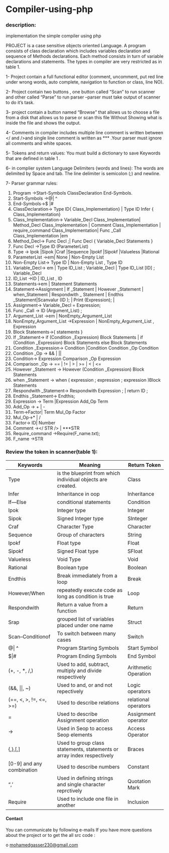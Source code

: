 # Compiler-using-php

### description: 
implementation the simple compiler using php

PROJECT is a case sensitive objects oriented Language. A program consists of class declaration which includes variables declaration and sequence of Methods declarations. Each method consists in turn of variable declarations and statements. The types in compiler are very restricted as in table 1.


1- Project contain a full functional editor (comment, uncomment, put red line under wrong words, auto complete, navigation to function or class, line NO).

2- Project contain two buttons , one button called “Scan” to run scanner and other called “Parse” to run parser –parser must take output of scanner to do it’s task.

3- project contain a button named “Browse” that allows us to choose a file from a disk that allows us to parse or scan this file Without Showing what is inside the file and shows the output.

4- Comments in compiler  includes multiple line comment is written between </ and />and single line comment is written as *** .Your parser must ignore all comments and white spaces.

5- Tokens and return values:
You must build a dictionary to save Keywords that are defined in table 1 .

6- in complier system Language Delimiters (words and lines):
The words are delimited by Space and tab. The line delimiter is semicolon (;) and newline.

7- Parser grammar rules:
1. Program →Start-Symbols ClassDeclaration End-Symbols.
2. Start-Symbols →@| ^
3. End-Symbols→$ |#
4. ClassDeclaration→ Type ID{ Class_Implementation} | Type ID Infer { Class_Implementation}
5. Class_Implementation→ Variable_Decl Class_Implementation| 
Method_Decl Class_Implementation | Comment Class_Implementation | require_command Class_Implementation| Func _Call Class_Implementation |em
6. Method_Decl→ Func Decl ;| Func Decl { Variable_Decl Statements }
7. Func Decl →Type ID (ParameterList)
8. Type → Ipok |Sipok |Craf |Sequence |Ipokf |Sipokf |Valueless |Rational
9. ParameterList →em| None | Non-Empty List
10. Non-Empty List→ Type ID | Non-Empty List , Type ID
11. Variable_Decl→ em | Type ID_List ; Variable_Decl | Type ID_List 
[ID] ; Variable_Decl
12. ID_List →ID | ID_List , ID
13. Statements→em | Statement Statements
14. Statement→Assignment | If _Statement | However _Statement |
when_Statement | Respondwith _ Statement | Endthis _Statement|Scanvalur (ID ); | Print (Expression); | 
15. Assignment→ Variable_Decl = Expression;
16. Func _Call → ID (Argument_List) ;
17. Argument_List →em | NonEmpty_Argument_List
18. NonEmpty_Argument_List →Expression | NonEmpty_Argument_List , Expression
19. Block Statements→{ statements }
20. If _Statement→ if (Condition _Expression) Block Statements | if (Condition _Expression) Block Statements else Block Statements
21. Condition _Expression→ Condition |Condition Condition _Op Condition
22. Condition _Op → && | || 
23. Condition→ Expression Comparison _Op Expression 
24. Comparison _Op → == | != | > | >= | < | <=
25. However _Statement → However (Condition _Expression) Block Statements
26. when _Statement → when ( expression ; expression ; expression )Block Statements
27. Respondwith _Statement→ Respondwith Expression ; | return ID ;
28. Endthis _Statement→ Endthis;
29. Expression → Term |Expression Add_Op Term
30. Add_Op → + | -
31. Term→Factor| Term Mul_Op Factor 
32. Mul_Op→* | /
33. Factor→ ID| Number
34. Comment →</ STR /> | ***STR
35. Require_command →Require(F_name.txt);
36. F_name →STR



### Review the token in scanner(table 1):
<table>
<thead>
  <tr>
    <th>Keywords</th>
    <th colspan="1">Meaning</th>
    <th colspan="1">Return Token</th>
  </tr>
</thead>
<tbody>
  <tr>
  </tr>
  <tr>
    <td>Type</td>
    <td>is the blueprint from which individual objects are created.</td>
    <td>Class</td>
  </tr>
   <tr>
    <td>Infer</td>
    <td>Inheritance in oop</td>
    <td>Inheritance</td>
  </tr>
   <tr>
    <td>If—Else</td>
    <td>conditional statements</td>
    <td>Condition</td>
  </tr>
   <tr>
    <td>Ipok</td>
    <td>Integer type</td>
    <td>Integer</td>
  </tr>
   <tr>
    <td>Sipok</td>
    <td>Signed Integer type</td>
    <td>SInteger</td>
  </tr>
   <tr>
    <td>Craf</td>
    <td>Character Type</td>
    <td>Character</td>
  </tr>
   <tr>
    <td>Sequence</td>
    <td>Group of characters</td>
    <td>String</td>
  </tr>
   <tr>
    <td>Ipokf</td>
    <td>Float type</td>
    <td>Float</td>
  </tr>
   <tr>
    <td>Sipokf</td>
    <td>Signed Float type</td>
    <td>SFloat</td>
  </tr>
   <tr>
    <td>Valueless</td>
    <td>Void Type</td>
    <td>Void</td>
  </tr>
   <tr>
    <td>Rational</td>
    <td>Boolean type</td>
    <td>Boolean</td>
  </tr>
   <tr>
    <td>Endthis</td>
    <td>Break immediately from a loop</td>
    <td>Break</td>
  </tr>
   <tr>
    <td>However/When</td>
    <td>repeatedly execute code as long as condition is true</td>
    <td>Loop</td>
  </tr>
   <tr>
    <td>Respondwith</td>
    <td> Return a value from a function</td>
    <td>Return</td>
  </tr>
   <tr>
    <td>Srap</td>
    <td>grouped list of variables placed under one name</td>
    <td>Struct</td>
  </tr>
   <tr>
    <td>Scan–Conditionof</td>
    <td>To switch between many cases</td>
    <td>Switch</td>
  </tr>
   <tr>
    <td>@| ^</td>
    <td> Program Starting Symbols</td>
    <td>Start Symbol</td>
  </tr>
   <tr>
    <td>$|# </td>
    <td>Program Ending Symbols</td>
    <td>End Symbol</td>
  </tr>
  <tr>
    <td>(+, -, *, /,)</td>
    <td> Used to add, subtract, multiply and divide respectively</td>
    <td>Arithmetic Operation</td>
  </tr>
   <tr>
    <td>(&&, ||, ~)</td>
    <td> Used to and, or and not repectively</td>
    <td> Logic operators</td>
  </tr>
   <tr>
    <td>(==, <, >, !=, <=, >=)</td>
    <td>Used to describe relations</td>
    <td> relational operators</td>
  </tr>
   <tr>
    <td>=</td>
    <td>Used to describe Assignment operation</td>
    <td>Assignment operator</td>
  </tr>
  <tr>
    <td> -> </td>
    <td>Used in Seop to access Seop elements </td>
    <td>Access Operator</td>
  </tr>
   <tr>
    <td>{,},[,] </td>
    <td>Used to group class statements, statements or array index respectively</td>
    <td>Braces</td>
  </tr>
   <tr>
    <td>[0-9] and any combination</td>
    <td>Used to describe numbers</td>
    <td>Constant</td>
  </tr>
   <tr>
    <td>“,’</td>
    <td> Used in defining strings and single character reprctively</td>
    <td>Quotation Mark</td>
  </tr>
   <tr>
    <td>Require</td>
    <td>Used to include one file in another</td>
    <td>Inclusion</td>
  </tr>
  <tr>
  </tr>
  <tr>
</tbody>
</table>

#### Contact
You can communicate by following e-mails If you have more questions about the project or to get the all src code :


o mohamedgasser230@gmail.com

